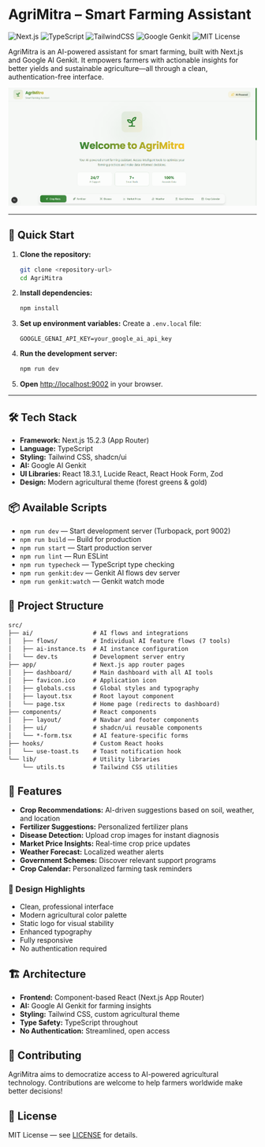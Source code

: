 
# AgriMitra – Smart Farming Assistant

![Next.js](https://img.shields.io/badge/Next.js-15.2.3-blue?logo=nextdotjs)
![TypeScript](https://img.shields.io/badge/TypeScript-5.x-blue?logo=typescript)
![TailwindCSS](https://img.shields.io/badge/Tailwind_CSS-3.x-38bdf8?logo=tailwindcss)
![Google Genkit](https://img.shields.io/badge/Google_Genkit-AI-green?logo=google)
![MIT License](https://img.shields.io/badge/License-MIT-yellow.svg)

AgriMitra is an AI-powered assistant for smart farming, built with Next.js and Google AI Genkit. It empowers farmers with actionable insights for better yields and sustainable agriculture—all through a clean, authentication-free interface.

![img_alt](https://github.com/suman2807/AgriMitra/blob/main/Screenshot%202025-08-26%20014608.png?raw=true)

---

## 🚀 Quick Start

1. **Clone the repository:**
   ```bash
   git clone <repository-url>
   cd AgriMitra
   ```
2. **Install dependencies:**
   ```bash
   npm install
   ```
3. **Set up environment variables:**
   Create a `.env.local` file:
   ```env
   GOOGLE_GENAI_API_KEY=your_google_ai_api_key
   ```
4. **Run the development server:**
   ```bash
   npm run dev
   ```
5. **Open** [http://localhost:9002](http://localhost:9002) in your browser.

---


## 🛠️ Tech Stack

- **Framework:** Next.js 15.2.3 (App Router)
- **Language:** TypeScript
- **Styling:** Tailwind CSS, shadcn/ui
- **AI:** Google AI Genkit
- **UI Libraries:** React 18.3.1, Lucide React, React Hook Form, Zod
- **Design:** Modern agricultural theme (forest greens & gold)




## 📦 Available Scripts

- `npm run dev` — Start development server (Turbopack, port 9002)
- `npm run build` — Build for production
- `npm run start` — Start production server
- `npm run lint` — Run ESLint
- `npm run typecheck` — TypeScript type checking
- `npm run genkit:dev` — Genkit AI flows dev server
- `npm run genkit:watch` — Genkit watch mode


## 📁 Project Structure

```
src/
├── ai/                 # AI flows and integrations
│   ├── flows/          # Individual AI feature flows (7 tools)
│   ├── ai-instance.ts  # AI instance configuration
│   └── dev.ts          # Development server entry
├── app/                # Next.js app router pages
│   ├── dashboard/      # Main dashboard with all AI tools
│   ├── favicon.ico     # Application icon
│   ├── globals.css     # Global styles and typography
│   ├── layout.tsx      # Root layout component
│   └── page.tsx        # Home page (redirects to dashboard)
├── components/         # React components
│   ├── layout/         # Navbar and footer components
│   ├── ui/             # shadcn/ui reusable components
│   └── *-form.tsx      # AI feature-specific forms
├── hooks/              # Custom React hooks
│   └── use-toast.ts    # Toast notification hook
└── lib/                # Utility libraries
    └── utils.ts        # Tailwind CSS utilities
```


## 🌱 Features

- **Crop Recommendations:** AI-driven suggestions based on soil, weather, and location
- **Fertilizer Suggestions:** Personalized fertilizer plans
- **Disease Detection:** Upload crop images for instant diagnosis
- **Market Price Insights:** Real-time crop price updates
- **Weather Forecast:** Localized weather alerts
- **Government Schemes:** Discover relevant support programs
- **Crop Calendar:** Personalized farming task reminders

### 🎨 Design Highlights
- Clean, professional interface
- Modern agricultural color palette
- Static logo for visual stability
- Enhanced typography
- Fully responsive
- No authentication required


## 🏗️ Architecture

- **Frontend:** Component-based React (Next.js App Router)
- **AI:** Google AI Genkit for farming insights
- **Styling:** Tailwind CSS, custom agricultural theme
- **Type Safety:** TypeScript throughout
- **No Authentication:** Streamlined, open access


## 🤝 Contributing

AgriMitra aims to democratize access to AI-powered agricultural technology. Contributions are welcome to help farmers worldwide make better decisions!

## 📄 License

MIT License — see [LICENSE](LICENSE) for details.
